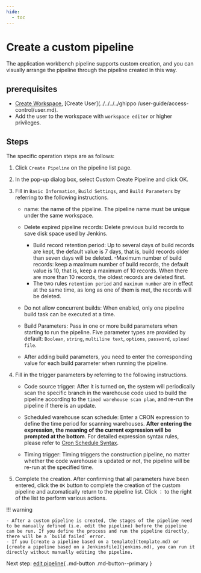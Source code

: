```yaml
---
hide:
  - toc
---
```


# Create a custom pipeline

The application workbench pipeline supports custom creation, and you can visually arrange the pipeline through the pipeline created in this way.

## prerequisites

- [Create Workspace](../../../../ghippo/user-guide/workspace/workspace.md), [Create User](../../../../ghippo /user-guide/access-control/user.md).
- Add the user to the workspace with `workspace editor` or higher privileges.

## Steps

The specific operation steps are as follows:

1. Click `Create Pipeline` on the pipeline list page.

    <!--![]()screenshots-->

2. In the pop-up dialog box, select Custom Create Pipeline and click OK.

    <!--![]()screenshots-->

3. Fill in `Basic Information`, `Build Settings`, and `Build Parameters` by referring to the following instructions.

    - name: the name of the pipeline. The pipeline name must be unique under the same workspace.
    - Delete expired pipeline records: Delete previous build records to save disk space used by Jenkins.

        - Build record retention period: Up to several days of build records are kept, the default value is 7 days, that is, build records older than seven days will be deleted.
        -Maximum number of build records: keep a maximum number of build records, the default value is 10, that is, keep a maximum of 10 records. When there are more than 10 records, the oldest records are deleted first.
        - The two rules `retention period` and `maximum number` are in effect at the same time, as long as one of them is met, the records will be deleted.

    - Do not allow concurrent builds: When enabled, only one pipeline build task can be executed at a time.
    - Build Parameters: Pass in one or more build parameters when starting to run the pipeline. Five parameter types are provided by default: `Boolean`, `string`, `multiline text`, `options`, `password`, `upload file`.
    - After adding build parameters, you need to enter the corresponding value for each build parameter when running the pipeline.

        <!--![]()screenshots-->

4. Fill in the trigger parameters by referring to the following instructions.

    - Code source trigger: After it is turned on, the system will periodically scan the specific branch in the warehouse code used to build the pipeline according to the `timed warehouse scan plan`, and re-run the pipeline if there is an update.
    - Scheduled warehouse scan schedule: Enter a CRON expression to define the time period for scanning warehouses. **After entering the expression, the meaning of the current expression will be prompted at the bottom**. For detailed expression syntax rules, please refer to [Cron Schedule Syntax](https://kubernetes.io/zh-cn/docs/concepts/workloads/controllers/cron-jobs/#cron-schedule-syntax).
    - Timing trigger: Timing triggers the construction pipeline, no matter whether the code warehouse is updated or not, the pipeline will be re-run at the specified time.

        <!--![]()screenshots-->

5. Complete the creation. After confirming that all parameters have been entered, click the `OK` button to complete the creation of the custom pipeline and automatically return to the pipeline list. Click `︙` to the right of the list to perform various actions.

    <!--![]()screenshots-->

!!! warning

    - After a custom pipeline is created, the stages of the pipeline need to be manually defined (i.e. edit the pipeline) before the pipeline can be run. If you define the process and run the pipeline directly, there will be a `build failed` error.
    - If you [create a pipeline based on a template](template.md) or [create a pipeline based on a Jenkinsfile](jenkins.md), you can run it directly without manually editing the pipeline.

Next step: [edit pipeline](../edit.md){ .md-button .md-button--primary }